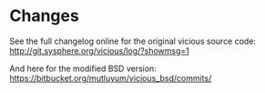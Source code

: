 Changes
=======

See the full changelog online for the original vicious source code:
http://git.sysphere.org/vicious/log/?showmsg=1

And here for the modified BSD version:
https://bitbucket.org/mutluyum/vicious_bsd/commits/
